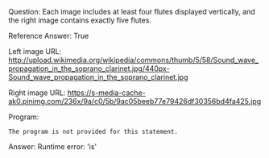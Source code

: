 Question: Each image includes at least four flutes displayed vertically, and the right image contains exactly five flutes.

Reference Answer: True

Left image URL: http://upload.wikimedia.org/wikipedia/commons/thumb/5/58/Sound_wave_propagation_in_the_soprano_clarinet.jpg/440px-Sound_wave_propagation_in_the_soprano_clarinet.jpg

Right image URL: https://s-media-cache-ak0.pinimg.com/236x/9a/c0/5b/9ac05beeb77e79426df30356bd4fa425.jpg

Program:

```
The program is not provided for this statement.
```
Answer: Runtime error: 'is'


